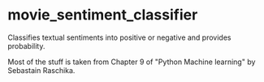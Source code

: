 # movie_sentiment_classifier
Classifies textual sentiments into positive or negative and provides probability.

Most of the stuff is taken from Chapter 9 of "Python Machine learning" by Sebastain Raschika.
